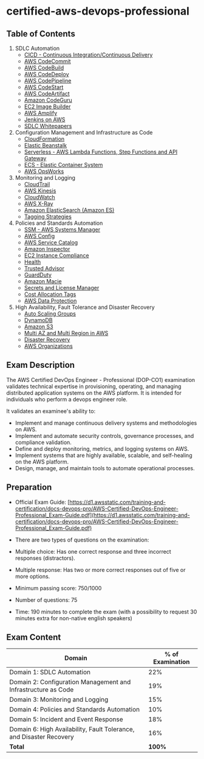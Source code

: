 # certified-aws-devops-professional

## Table of Contents

1. SDLC Automation
    - [CICD - Continuous Integration/Continuous Delivery](1-sdlc-automation/cicd.md)
    - [AWS CodeCommit](1-sdlc-automation/codecommit.md)
    - [AWS CodeBuild](1-sdlc-automation/codebuild.md)
    - [AWS CodeDeploy](1-sdlc-automation/codedeploy.md)
    - [AWS CodePipeline](1-sdlc-automation/codepipeline.md)
    - [AWS CodeStart](1-sdlc-automation/codestar.md)
    - [AWS CodeArtifact](1-sdlc-automation/codeartifact.md)
    - [Amazon CodeGuru](1-sdlc-automation/codeguru.md)
    - [EC2 Image Builder](1-sdlc-automation/ec2-image-builder.md)
    - [AWS Amplify](1-sdlc-automation/amplify.md)
    - [Jenkins on AWS](1-sdlc-automation/jenkins.md)
    - [SDLC Whitepapers](1-sdlc-automation/whitepapers.md)
2. Configuration Management and Infrastructure as Code
    - [CloudFormation](2-infrastructure-as-code/cloudformation.md)
    - [Elastic Beanstalk](2-infrastructure-as-code/eb.md)
    - [Serverless - AWS Lambda Functions, Step Functions and API Gateway](2-infrastructure-as-code/serverless.md)
    - [ECS - Elastic Container System](2-infrastructure-as-code/ecs.md)
    - [AWS OpsWorks](2-infrastructure-as-code/opsworks.md)
3. Monitoring and Logging
    - [CloudTrail](3-monitoring/cloudtrail.md)
    - [AWS Kinesis](3-monitoring/kinesis.md)
    - [CloudWatch](3-monitoring/cloudwatch.md)
    - [AWS X-Ray](3-monitoring/x-ray.md)
    - [Amazon ElasticSearch (Amazon ES)](3-monitoring/elasticsearch.md)
    - [Tagging Strategies](3-monitoring/tagging.md)
4. Policies and Standards Automation
    - [SSM - AWS Systems Manager](4-automation/ssm.dm)
    - [AWS Config](4-automation/config.md)
    - [AWS Service Catalog](4-automation/service-catalog.md)
    - [Amazon Inspector](4-automation/inspector.md)
    - [EC2 Instance Compliance](4-automation/ec2-instance-compliance.md)
    - [Health](4-automation/health.md)
    - [Trusted Advisor](4-automation/trusted-advisor.md)
    - [GuardDuty](4-automation/guard-duty.md)
    - [Amazon Macie](4-automation/macie.md)
    - [Secrets and License Manager](4-automation/manager.md)
    - [Cost Allocation Tags](4-automation/cost-allocation-tags.md)
    - [AWS Data Protection](4-automation/data-protection.md)
5. High Availability, Fault Tolerance and Disaster Recovery
    - [Auto Scaling Groups](5-fault-tolerance/asg.md)
    - [DynamoDB](5-fault-tolerance/dynamodb.md)
    - [Amazon S3](5-fault-tolerance/s3.md)
    - [Multi AZ and Multi Region in AWS](5-fault-tolerance/multi-az-region.md)
    - [Disaster Recovery](5-fault-tolerance/disaster-recovery.md)
    - [AWS Organizations](5-fault-tolerance/organizations.md)

## Exam Description

The AWS Certified DevOps Engineer - Professional (DOP-CO1) examination validates technical expertise in provisioning, operating, and managing distributed application systems on the AWS platform. It is intended for individuals who perform a devops engineer role.

It validates an examinee's ability to:

- Implement and manage continuous delivery systems and methodologies on AWS.
- Implement and automate security controls, governance processes, and compliance validation.
- Define and deploy monitoring, metrics, and logging systems on AWS.
- Implement systems that are highly available, scalable, and self-healing on the AWS platform.
- Design, manage, and maintain tools to automate operational processes.

## Preparation

- Official Exam Guide: [https://d1.awsstatic.com/training-and-certification/docs-devops-pro/AWS-Certified-DevOps-Engineer-Professional_Exam-Guide.pdf](https://d1.awsstatic.com/training-and-certification/docs-devops-pro/AWS-Certified-DevOps-Engineer-Professional_Exam-Guide.pdf)

- There are two types of questions on the examination:

- Multiple choice: Has one correct response and three incorrect responses (distractors).
- Multiple response: Has two or more correct responses out of five or more options.

- Minimum passing score: 750/1000

- Number of questions: 75

- Time: 190 minutes to complete the exam (with a possibility to request 30 minutes extra for non-native english speakers)

## Exam Content

| **Domain**                                                          | **% of Examination** |
|---------------------------------------------------------------------|----------------------|
| Domain 1: SDLC Automation                                           | 22%                  |
| Domain 2: Configuration Management and Infrastructure as Code       | 19%                  |
| Domain 3: Monitoring and Logging                                    | 15%                  |
| Domain 4: Policies and Standards Automation                         | 10%                  |
| Domain 5: Incident and Event Response                               | 18%                  |
| Domain 6: High Availability, Fault Tolerance, and Disaster Recovery | 16%                  |
| **Total**                                                           | **100%**             |
